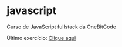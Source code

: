 # javascript
Curso de JavaScript fullstack da OneBitCode

Último exercício:
<a href="./exercícios/ex002/calculo-de-dano/index.html">Clique aqui</a>
